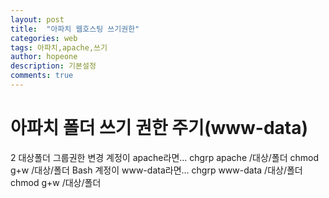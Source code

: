 ```yaml
---
layout: post
title:  "아파치 웹호스팅 쓰기권한"
categories: web
tags: 아파치,apache,쓰기
author: hopeone
description: 기본설정
comments: true
---
```

# 아파치 폴더 쓰기 권한 주기(www-data)

2 대상폴더 그룹권한 변경
계정이 apache라면...
chgrp apache /대상/폴더
chmod g+w /대상/폴더
Bash
계정이 www-data라면...
chgrp www-data /대상/폴더
chmod g+w /대상/폴더